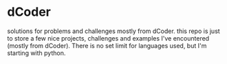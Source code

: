 # dCoder
solutions for problems and challenges mostly from dCoder.
this repo is just to store a few nice projects, challenges and examples I've encountered (mostly from dCoder).
There is no set limit for languages used, but I'm starting with python.
